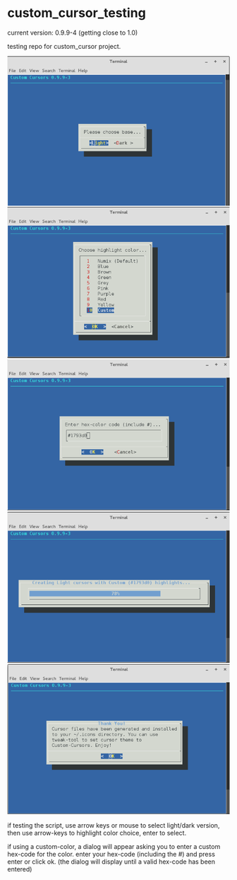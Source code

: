 # custom_cursor_testing

current version: 0.9.9-4 (getting close to 1.0)

testing repo for custom_cursor project.

![](screens/screen-01.png "dark/light") ![](screens/screen-02.png "colors")
![](screens/screen-03.png "custom-color") ![](screens/screen-04.png "colors")
![](screens/screen-05.png "colors")

if testing the script, use arrow keys or mouse to select light/dark
version, then use arrow-keys to highlight color choice, enter to select.

if using a custom-color, a dialog will appear asking you to enter
a custom hex-code for the color. enter your hex-code (including the #)
and press enter or click ok. (the dialog will display until a valid
hex-code has been entered)



